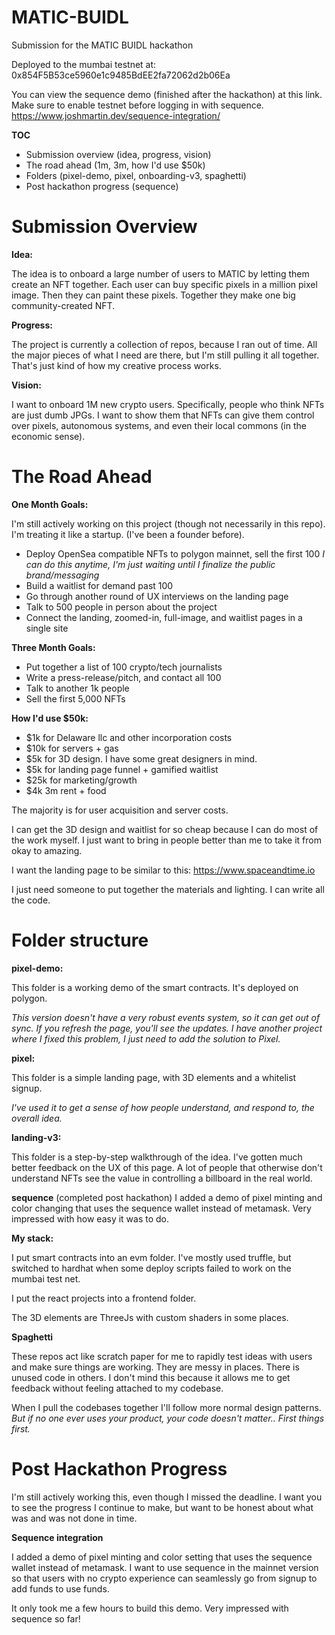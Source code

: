 # MATIC-BUIDL

Submission for the MATIC BUIDL hackathon

Deployed to the mumbai testnet at: 0x854F5B53ce5960e1c9485BdEE2fa72062d2b06Ea

You can view the sequence demo (finished after the hackathon) at this link. Make sure to enable testnet before logging in with sequence.
https://www.joshmartin.dev/sequence-integration/

**TOC**

- Submission overview (idea, progress, vision)
- The road ahead (1m, 3m, how I'd use $50k)
- Folders (pixel-demo, pixel, onboarding-v3, spaghetti)
- Post hackathon progress (sequence)

# Submission Overview

**Idea:**

The idea is to onboard a large number of users to MATIC by letting them create an NFT together. Each user can buy specific pixels in a million pixel image. Then they can paint these pixels. Together they make one big community-created NFT.

**Progress:**

The project is currently a collection of repos, because I ran out of time. All the major pieces of what I need are there, but I'm still pulling it all together. That's just kind of how my creative process works.

**Vision:**

I want to onboard 1M new crypto users. Specifically, people who think NFTs are just dumb JPGs. I want to show them that NFTs can give them control over pixels, autonomous systems, and even their local commons (in the economic sense).

# The Road Ahead

**One Month Goals:**

I'm still actively working on this project (though not necessarily in this repo). I'm treating it like a startup. (I've been a founder before).

- Deploy OpenSea compatible NFTs to polygon mainnet, sell the first 100
  _I can do this anytime, I'm just waiting until I finalize the public brand/messaging_
- Build a waitlist for demand past 100
- Go through another round of UX interviews on the landing page
- Talk to 500 people in person about the project
- Connect the landing, zoomed-in, full-image, and waitlist pages in a single site

**Three Month Goals:**

- Put together a list of 100 crypto/tech journalists
- Write a press-release/pitch, and contact all 100
- Talk to another 1k people
- Sell the first 5,000 NFTs

**How I'd use $50k:**

- $1k for Delaware llc and other incorporation costs
- $10k for servers + gas
- $5k for 3D design. I have some great designers in mind.
- $5k for landing page funnel + gamified waitlist
- $25k for marketing/growth
- $4k 3m rent + food

The majority is for user acquisition and server costs.

I can get the 3D design and waitlist for so cheap because I can do most of the work myself. I just want to bring in people better than me to take it from okay to amazing.

I want the landing page to be similar to this:
https://www.spaceandtime.io

I just need someone to put together the materials and lighting. I can write all the code.

# Folder structure

**pixel-demo:**

This folder is a working demo of the smart contracts. It's deployed on polygon.

_This version doesn't have a very robust events system, so it can get out of sync. If you refresh the page, you'll see the updates.
I have another project where I fixed this problem, I just need to add the solution to Pixel._

**pixel:**

This folder is a simple landing page, with 3D elements and a whitelist signup.

_I've used it to get a sense of how people understand, and respond to, the overall idea._

**landing-v3:**

This folder is a step-by-step walkthrough of the idea. I've gotten much better feedback on the UX of this page. A lot of people that otherwise don't understand NFTs see the value in controlling a billboard in the real world.

**sequence**
(completed post hackathon)
I added a demo of pixel minting and color changing that uses the sequence wallet instead of metamask. Very impressed with how easy it was to do.

**My stack:**

I put smart contracts into an evm folder. I've mostly used truffle, but switched to hardhat when some deploy scripts failed to work on the mumbai test net.

I put the react projects into a frontend folder.

The 3D elements are ThreeJs with custom shaders in some places.

**Spaghetti**

These repos act like scratch paper for me to rapidly test ideas with users and make sure things are working. They are messy in places. There is unused code in others. I don't mind this because it allows me to get feedback without feeling attached to my codebase.

When I pull the codebases together I'll follow more normal design patterns.
_But if no one ever uses your product, your code doesn't matter.. First things first._

# Post Hackathon Progress

I'm still actively working this, even though I missed the deadline. I want you to see the progress I continue to make, but want to be honest about what was and was not done in time.

**Sequence integration**

I added a demo of pixel minting and color setting that uses the sequence wallet instead of metamask. I want to use sequence in the mainnet version so that users with no crypto experience can seamlessly go from signup to add funds to use funds.

It only took me a few hours to build this demo. Very impressed with sequence so far!
